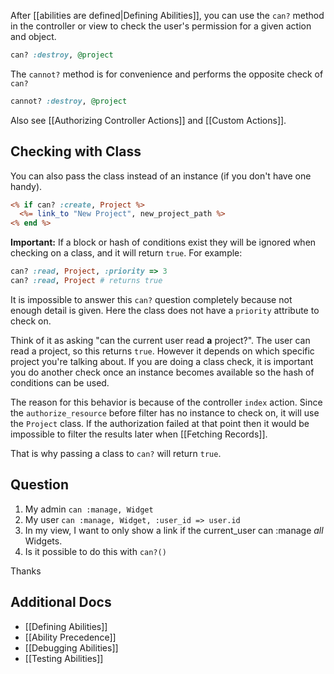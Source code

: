 After [[abilities are defined|Defining Abilities]], you can use the `can?` method in the controller or view to check the user's permission for a given action and object.

```ruby
can? :destroy, @project
```

The `cannot?` method is for convenience and performs the opposite check of `can?`

```ruby
cannot? :destroy, @project
```

Also see [[Authorizing Controller Actions]] and  [[Custom Actions]].

## Checking with Class

You can also pass the class instead of an instance (if you don't have one handy).

```rhtml
<% if can? :create, Project %>
  <%= link_to "New Project", new_project_path %>
<% end %>
```

**Important:** If a block or hash of conditions exist they will be ignored when checking on a class, and it will return `true`. For example:

```ruby
can? :read, Project, :priority => 3
can? :read, Project # returns true
```

It is impossible to answer this `can?` question completely because not enough detail is given. Here the class does not have a `priority` attribute to check on.

Think of it as asking "can the current user read **a** project?". The user can read a project, so this returns `true`. However it depends on which specific project you're talking about. If you are doing a class check, it is important you do another check once an instance becomes available so the hash of conditions can be used.

The reason for this behavior is because of the controller `index` action. Since the `authorize_resource` before filter has no instance to check on, it will use the `Project` class. If the authorization failed at that point then it would be impossible to filter the results later when [[Fetching Records]].

That is why passing a class to `can?` will return `true`.

## Question

1. My admin `can :manage, Widget`
1. My user `can :manage, Widget, :user_id => user.id`
1. In my view, I want to only show a link if the current_user can :manage *all* Widgets.
1. Is it possible to do this with `can?()`

Thanks

## Additional Docs

* [[Defining Abilities]]
* [[Ability Precedence]]
* [[Debugging Abilities]]
* [[Testing Abilities]]